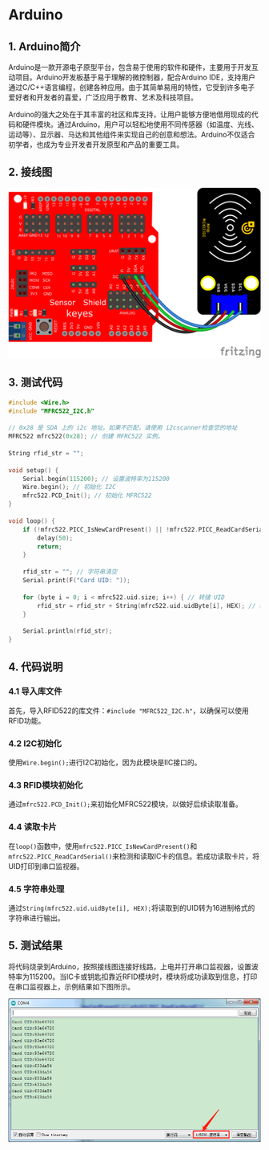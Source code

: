 # Arduino


## 1. Arduino简介  

Arduino是一款开源电子原型平台，包含易于使用的软件和硬件，主要用于开发互动项目。Arduino开发板基于易于理解的微控制器，配合Arduino IDE，支持用户通过C/C++语言编程，创建各种应用。由于其简单易用的特性，它受到许多电子爱好者和开发者的喜爱，广泛应用于教育、艺术及科技项目。  

Arduino的强大之处在于其丰富的社区和库支持，让用户能够方便地借用现成的代码和硬件模块。通过Arduino，用户可以轻松地使用不同传感器（如温度、光线、运动等）、显示器、马达和其他组件来实现自己的创意和想法。Arduino不仅适合初学者，也成为专业开发者开发原型和产品的重要工具。  

## 2. 接线图  

![](media/c0c1ff58f781849b7e6f4d60ac686369.png)  

## 3. 测试代码  

```cpp  
#include <Wire.h>  
#include "MFRC522_I2C.h"  

// 0x28 是 SDA 上的 i2c 地址。如果不匹配，请使用 i2cscanner检查您的地址  
MFRC522 mfrc522(0x28); // 创建 MFRC522 实例。  

String rfid_str = "";  

void setup() {  
    Serial.begin(115200); // 设置波特率为115200  
    Wire.begin(); // 初始化 I2C  
    mfrc522.PCD_Init(); // 初始化 MFRC522  
}  

void loop() {  
    if (!mfrc522.PICC_IsNewCardPresent() || !mfrc522.PICC_ReadCardSerial()) {  
        delay(50);  
        return;  
    }  

    rfid_str = ""; // 字符串清空  
    Serial.print(F("Card UID: "));  

    for (byte i = 0; i < mfrc522.uid.size; i++) { // 转储 UID  
        rfid_str = rfid_str + String(mfrc522.uid.uidByte[i], HEX); // 转为字符串  
    }  

    Serial.println(rfid_str);  
}  
```  

## 4. 代码说明  

### 4.1 导入库文件  
首先，导入RFID522的库文件：`#include "MFRC522_I2C.h"`，以确保可以使用RFID功能。  

### 4.2 I2C初始化  
使用`Wire.begin();`进行I2C初始化，因为此模块是IIC接口的。  

### 4.3 RFID模块初始化  
通过`mfrc522.PCD_Init();`来初始化MFRC522模块，以做好后续读取准备。  

### 4.4 读取卡片  
在`loop()`函数中，使用`mfrc522.PICC_IsNewCardPresent()`和`mfrc522.PICC_ReadCardSerial()`来检测和读取IC卡的信息。若成功读取卡片，将UID打印到串口监视器。  

### 4.5 字符串处理  
通过`String(mfrc522.uid.uidByte[i], HEX);`将读取到的UID转为16进制格式的字符串进行输出。  

## 5. 测试结果  

将代码烧录到Arduino，按照接线图连接好线路，上电并打开串口监视器，设置波特率为115200。当IC卡或钥匙扣靠近RFID模块时，模块将成功读取到信息，打印在串口监视器上，示例结果如下图所示。  

![](media/f2c18b272803f0076783078bfae35a53.png)





